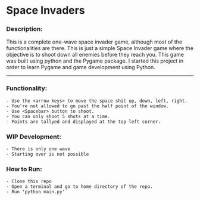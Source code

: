 # **Space Invaders**

### Description:
This is a complete one-wave space invader game, although most of the functionalities are there. This is just a simple Space Invader game where the objective is to shoot down all enemies before they reach you. This game was built using python and the Pygame package. I started this project in order to learn Pygame and game development using Python.
___

### Functionality:
    - Use the <arrow keys> to move the space shit up, down, left, right. 
    - You're not allowed to go past the half point of the window. 
    - Use <Spacebar> button to shoot. 
    - You can only shoot 5 shots at a time. 
    - Points are tallyed and displayed at the top left corner. 

### WIP Development:
    - There is only one wave
    - Starting over is not possible 


### How to Run:
    - Clone this repo
    - Open a terminal and go to home directory of the repo.
    - Run 'python main.py'
